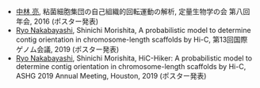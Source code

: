 
- <u>中林 亮</u>, 粘菌細胞集団の自己組織的回転運動の解析, 定量生物学の会 第八回年会, 2016 (ポスター発表)
- <u>Ryo Nakabayashi</u>, Shinichi Morishita, A probabilistic model to determine contig orientation in chromosome-length scaffolds by Hi-C, 第13回国際ゲノム会議, 2019 (ポスター発表)
- <u>Ryo Nakabayashi</u>, Shinichi Morishita, HiC-Hiker: A probabilistic model to determine contig orientation in chromosome-length scaffolds by Hi-C, ASHG 2019 Annual Meeting, Houston, 2019 (ポスター発表)
